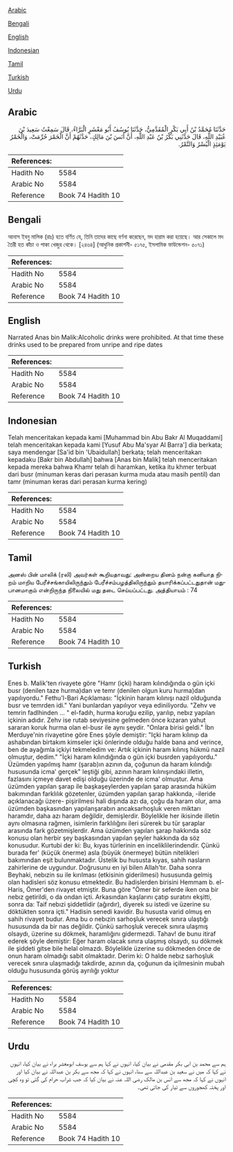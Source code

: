 [Arabic](#arabic)

[Bengali](#bengali)

[English](#english)

[Indonesian](#indonesian)

[Tamil](#tamil)

[Turkish](#turkish)

[Urdu](#urdu)

## Arabic


<div dir="rtl" lang="ar" style={{fontSize:'larger',backgroundColor:'#f8f9fa',padding:20}}>
حَدَّثَنَا مُحَمَّدُ بْنُ أَبِي بَكْرٍ الْمُقَدَّمِيُّ، حَدَّثَنَا يُوسُفُ أَبُو مَعْشَرٍ الْبَرَّاءُ، قَالَ سَمِعْتُ سَعِيدَ بْنَ عُبَيْدِ اللَّهِ، قَالَ حَدَّثَنِي بَكْرُ بْنُ عَبْدِ اللَّهِ، أَنَّ أَنَسَ بْنَ مَالِكٍ، حَدَّثَهُمْ أَنَّ الْخَمْرَ حُرِّمَتْ، وَالْخَمْرُ يَوْمَئِذٍ الْبُسْرُ وَالتَّمْرُ‏.‏
</div>
<div style={{backgroundColor:'#f8f9fa',padding:20, marginBottom: 10}}><table> <thead> <tr> <th>References:</th> <th></th> </tr> </thead> <tbody><tr><td>Hadith No</td><td>5584</td></tr><tr><td>Arabic No</td><td>5584</td></tr><tr><td>Reference</td><td>Book 74 Hadith 10</td></tr></tbody></table></div>

## Bengali


<div dir="ltr" lang="bn" style={{fontSize:'larger',backgroundColor:'#f8f9fa',padding:20}}>
আনাস ইবনু মালিক (রাঃ) হতে বর্ণিত যে, তিনি তাদের কাছে বর্ণনা করেছেন, মদ হারাম করা হয়েছে। আর সেকালে মদ তৈরী হত কাঁচা ও পাকা খেজুর থেকে। [২৪৬৪] (আধুনিক প্রকাশনী- ৫১৭৫, ইসলামিক ফাউন্ডেশন- ৫০৭১)
</div>
<div style={{backgroundColor:'#f8f9fa',padding:20, marginBottom: 10}}><table> <thead> <tr> <th>References:</th> <th></th> </tr> </thead> <tbody><tr><td>Hadith No</td><td>5584</td></tr><tr><td>Arabic No</td><td>5584</td></tr><tr><td>Reference</td><td>Book 74 Hadith 10</td></tr></tbody></table></div>

## English


<div dir="ltr" lang="en" style={{fontSize:'larger',backgroundColor:'#f8f9fa',padding:20}}>
Narrated Anas bin Malik:Alcoholic drinks were prohibited. At that time these drinks used to be prepared from unripe and ripe dates
</div>
<div style={{backgroundColor:'#f8f9fa',padding:20, marginBottom: 10}}><table> <thead> <tr> <th>References:</th> <th></th> </tr> </thead> <tbody><tr><td>Hadith No</td><td>5584</td></tr><tr><td>Arabic No</td><td>5584</td></tr><tr><td>Reference</td><td>Book 74 Hadith 10</td></tr></tbody></table></div>

## Indonesian


<div dir="ltr" lang="id" style={{fontSize:'larger',backgroundColor:'#f8f9fa',padding:20}}>
Telah menceritakan kepada kami [Muhammad bin Abu Bakr Al Muqaddami] telah menceritakan kepada kami [Yusuf Abu Ma'syar Al Barra'] dia berkata; saya mendengar [Sa'id bin 'Ubaidullah] berkata; telah menceritakan kepadaku [Bakr bin Abdullah] bahwa [Anas bin Malik] telah menceritakan kepada mereka bahwa Khamr telah di haramkan, ketika itu khmer terbuat dari busr (minuman keras dari perasan kurma muda atau masih pentil) dan tamr (minuman keras dari perasan kurma kering)
</div>
<div style={{backgroundColor:'#f8f9fa',padding:20, marginBottom: 10}}><table> <thead> <tr> <th>References:</th> <th></th> </tr> </thead> <tbody><tr><td>Hadith No</td><td>5584</td></tr><tr><td>Arabic No</td><td>5584</td></tr><tr><td>Reference</td><td>Book 74 Hadith 10</td></tr></tbody></table></div>

## Tamil


<div dir="ltr" lang="ta" style={{fontSize:'larger',backgroundColor:'#f8f9fa',padding:20}}>
அனஸ் பின் மாலிக் (ரலி) அவர்கள் கூறியதாவது: அன்றைய தினம் நன்கு கனியாத நிறம் மாறிய பேரீச்சங்காயிலிருந்தும் பேரீச்சம்பழத்திலிருந்தும் தயாரிக்கப்பட்டதுதான் மதுபானமாகும் என்றிருந்த நிலையில் மது தடை செய்யப்பட்டது. அத்தியாயம் : 74
</div>
<div style={{backgroundColor:'#f8f9fa',padding:20, marginBottom: 10}}><table> <thead> <tr> <th>References:</th> <th></th> </tr> </thead> <tbody><tr><td>Hadith No</td><td>5584</td></tr><tr><td>Arabic No</td><td>5584</td></tr><tr><td>Reference</td><td>Book 74 Hadith 10</td></tr></tbody></table></div>

## Turkish


<div dir="ltr" lang="tr" style={{fontSize:'larger',backgroundColor:'#f8f9fa',padding:20}}>
Enes b. Malik'ten rivayete göre "Hamr (içki) haram kılındığında o gün içki busr (denilen taze hurma)dan ve temr (denilen olgun kuru hurma)dan yapılıyordu." Fethu'l-Bari Açıklaması: "İçkinin haram kılınışı nazil olduğunda busr ve temrden idi." Yani bunlardan yapılıyor veya ediniliyordu. "Zehv ve temrin fadlhinden ... " el-fadıh, hurma koruğu ezilip, yarılıp, nebız yapılan içkinin adıdır. Zehv ise rutab seviyesine gelmeden önce kızaran yahut sararan koruk hurma olan el-busr ile aynı şeydir. "Onlara birisi geldi." İbn Merduye'nin rivayetine göre Enes şöyle demiştir: "Içki haram kılınıp da ashabından birtakım kimseler içki önlerinde olduğu halde bana and verince, ben de ayağımla içkiyi tekmeledim ve: Artık içkinin haram kılınış hükmü nazil olmuştur, dedim." "İçki haram kılındığında o gün içki busrden yapılıyordu." Üzümden yapılmış hamr (şarab)ın azının da, çoğunun da haram kılındığı hususunda icma' gerçek" leştiği gibi, azının haram kılınışındaki illetin, fazlasını içmeye davet edişi olduğu üzerinde de icma' olmuştur. Ama üzümden yapılan şarap ile başkaşeylerden yapılan şarap arasında hüküm bakımından farklılık gözetenler, üzümden yapılan şarap hakkında, -ileride açıklanacağı üzere- pişirilmesi hali dışında azı da, çoğu da haram olur, ama üzümden başkasından yapılanşarabın ancaksarhoşluk veren miktarı haramdır, daha azı haram değildir, demişlerdir. Böylelikle her ikisinde illetin aynı olmasına rağmen, isimlerin farklılığını ileri sürerek bu tür şaraplar arasında fark gözetmişlerdir. Ama üzümden yapılan şarap hakkında söz konusu olan herbir şey başkasından yapılan şeyler hakkında da söz konusudur. Kurtubi der ki: Bu, kıyas türlerinin en inceliklilerindendir. Çünkü burada fer' (küçük önerme) asla (büyük önermeye) bütün nitelikleri bakımından eşit bulunmaktadır. Üstelik bu hususta kıyas, sahih nasların zahirlerine de uygundur. Doğrusunu en iyi bilen Allah'tır. Daha sonra Beyhaki, nebızin su ile kırılması (etkisinin giderilmesi) hususunda gelmiş olan hadisleri söz konusu etmektedir. Bu hadislerden birisini Hemmam b. el-Haris, Ömer'den rivayet etmiştir. Buna göre "Ömer bir seferde iken ona bir nebız getirildi, o da ondan içti. Arkasından kaşlarını çatıp suratını ekşitti, sonra da: Taif nebızi şiddetlidir (ağırdır), diyerek su istedi ve üzerine su döktükten sonra içti." Hadisin senedi kavidir. Bu hususta varid olmuş en sahih rivayet budur. Ama bu o nebızin sarhoşluk verecek sınıra ulaştığı hususunda da bir nas değildir. Çünkü sarhoşluk verecek sınıra ulaşmış olsaydı, üzerine su dökmek, haramlığını gidermezdi. Tahav! de bunu itiraf ederek şöyle demiştir: Eğer haram olacak sınıra ulaşmış olsaydı, su dökmek ile şiddeti gitse bile helal olmazdı. Böylelikle üzerine su dökmeden önce de onun haram olmadığı sabit olmaktadır. Derim ki: O halde nebız sarhoşluk verecek sınıra ulaşmadığı takdirde, azının da, çoğunun da içilmesinin mubah olduğu hususunda görüş ayrılığı yoktur
</div>
<div style={{backgroundColor:'#f8f9fa',padding:20, marginBottom: 10}}><table> <thead> <tr> <th>References:</th> <th></th> </tr> </thead> <tbody><tr><td>Hadith No</td><td>5584</td></tr><tr><td>Arabic No</td><td>5584</td></tr><tr><td>Reference</td><td>Book 74 Hadith 10</td></tr></tbody></table></div>

## Urdu


<div dir="rtl" lang="ur" style={{fontSize:'larger',backgroundColor:'#f8f9fa',padding:20}}>
ہم سے محمد بن ابی بکر مقدمی نے بیان کیا، انہوں نے کہا ہم سے یوسف ابومعشر براء نے بیان کیا، انہوں نے کہا کہ میں نے سعید بن عبداللہ سے سنا، انہوں نے کہا کہ مجھ سے بکر بن عبداللہ نے بیان کیا اور انہوں نے کہا کہ مجھ سے انس بن مالک رضی اللہ عنہ نے بیان کیا کہ جب شراب حرام کی گئی تو وہ کچی اور پختہ کھجوروں سے تیار کی جاتی تھی۔
</div>
<div style={{backgroundColor:'#f8f9fa',padding:20, marginBottom: 10}}><table> <thead> <tr> <th>References:</th> <th></th> </tr> </thead> <tbody><tr><td>Hadith No</td><td>5584</td></tr><tr><td>Arabic No</td><td>5584</td></tr><tr><td>Reference</td><td>Book 74 Hadith 10</td></tr></tbody></table></div>